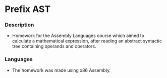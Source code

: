 # Prefix AST

### Description

* Homework for the Assembly Languages course which aimed to calculate a mathematical expression, after reading an abstract syntactic tree containing operands and operators.

### Languages

* The homework was made using x86 Assembly.
